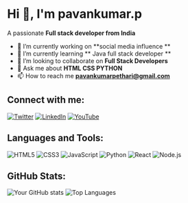 # Hi 👋, I'm pavankumar.p
A passionate **Full stack developer from India**

- 🔭 I’m currently working on **social media influence **
- 🌱 I’m currently learning ** Java full stack developer **
- 👯 I’m looking to collaborate on **Full Stack Developers**
- 💬 Ask me about **HTML CSS PYTHON**
- 📫 How to reach me **pavankumarpethari@gmail.com**

## Connect with me:
[![Twitter](https://img.shields.io/badge/Twitter-blue?style=for-the-badge&logo=twitter)](https://twitter.com/pavanpethari)
[![LinkedIn](https://img.shields.io/badge/LinkedIn-blue?style=for-the-badge&logo=linkedin)](https://linkedin.com/in/pavanpethari)
[![YouTube](https://img.shields.io/badge/YouTube-red?style=for-the-badge&logo=youtube)](https://youtube.com/pavanpethari)

## Languages and Tools:
![HTML5](https://img.shields.io/badge/-HTML5-E34F26?logo=html5&logoColor=white&style=flat)
![CSS3](https://img.shields.io/badge/-CSS3-1572B6?logo=css3&logoColor=white&style=flat)
![JavaScript](https://img.shields.io/badge/-JavaScript-F7DF1E?logo=javascript&logoColor=black&style=flat)
![Python](https://img.shields.io/badge/-Python-3776AB?logo=python&logoColor=white&style=flat)
![React](https://img.shields.io/badge/-React-61DAFB?logo=react&logoColor=black&style=flat)
![Node.js](https://img.shields.io/badge/-Node.js-339933?logo=node.js&logoColor=white&style=flat)

## GitHub Stats:
![Your GitHub stats](https://github-readme-stats.vercel.app/api?username=yourusername&show_icons=true&theme=radical)
![Top Languages](https://github-readme-stats.vercel.app/api/top-langs/?username=yourusername&layout=compact&theme=radical)
